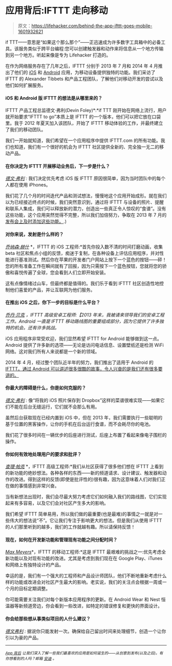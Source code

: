 # 应用背后:IFTTT 走向移动

> 原文：<https://lifehacker.com/behind-the-app-ifttt-goes-mobile-1601932621>

if TTT——意思是“如果这个那么那个”——正迅速成为许多数字工具箱中的必备工具。该服务类似于跨平台编程:您可以创建触发器和动作来将信息从一个地方传输到另一个地方。听起来像是专为 Lifehacker 打造的。



在作为网络服务存在了几年之后，IFTTT 分别于 2013 年 7 月和 2014 年 4 月推出了他们的 [iOS](http://lifehacker.com/all-the-new-stuff-in-ifttt-for-ios-and-what-you-can-do-1032710106) 和 [Android](https://lifehacker.com/all-the-new-stuff-in-ifttt-for-android-and-what-you-can-1566974091) 应用，为移动设备提供独特的功能。我们采访了 IFTTT 的 Alexander Tibbets 和产品工程团队，了解他们对移动开发的尝试以及他们如何扩展服务。

#### iOS 和 Android 版 IFTTT 的想法是从哪里来的？

IFTTT 产品工程总监德文·弗利(Devin Foley)*:*if TTT 刚开始在网络上流行，用户就开始要求“IFTTT to go”本质上是 IFTTT 的一个版本，他们可以把它放在口袋里。我于 2012 年夏天加入该团队，开始了 IFTTT 移动体验的工作，并最终建立了我们的移动团队。

我们一开始就知道，我们希望在一个应用程序中提供 IFTTT.com 的所有功能。我们也知道，我们有一个很好的机会为 IFTTT 社区提供全新的、完全独一无二的移动产品。

#### 在你决定为 IFTTT 开展移动业务后，下一步是什么？

[*德文·弗利*](https://twitter.com/devinfoley) *:* 我们决定优先考虑 iOS 版 IFTTT 原因很简单，因为当时团队中的每个人都在使用 iPhones。

我们花了几个月的时间迭代产品和测试想法，慢慢地这个应用开始成形。就在我们以为已经接近终点的时候，我们突然意识到，通过将 IFTTT 与设备的照片、提醒和联系人集成，我们可以释放新的潜力，创造出一些真正令人惊叹的“食谱”。没有这些功能，这个应用突然觉得不完整，所以我们加倍努力，争取在 2013 年 7 月的 [发布会上及时添加这些功能。](http://ift.tt/for_iPhone).)

#### 对你来说，发射是什么样的？

[*乔纳森·赫什*](http://her.sh/) *，IFTTT 的 iOS 工程师:*首先你投入数不清的时间打磨动画，收集 beta 社区和焦点小组的反馈，痴迷于复制，在各种设备上评估应用程序，并对性能进行基准测试。然后你在苹果的开发者门户网站上按下一个蓝色的按钮——砰！您的所有准备工作在瞬间就有了回报，因为只需按下一个蓝色按钮，您就将您的骄傲和喜悦传遍了全球，您会看到人们立即开始安装。

这有点像情绪过山车，但最终都是值得的。我们乐于看到 IFTTT 社区创造性地控制他们喜爱的产品，并让互联网为他们服务。

#### 在推出 iOS 之后，你下一步的目标是什么平台？

[*乔丹·贝克*](https://twitter.com/jordansbeck) *，IFTTT 高级安卓工程师:【2013 年末，我被请来领导我们的安卓工程工作。Android 一直是 IFTTT 移动路线图的重要组成部分，因为它提供了许多独特的机会。还有许多挑战。*

iOS 应用程序非常受欢迎，我们显然希望 IFTTT for Android 能够做到这一点。Android 提供了许多新的选项——无论是访问电话信息、设置壁纸还是检测 WiFi 网络。这对我们所有人来说都是一个新的领域。

2014 年 4 月，经过整个团队近半年的努力，我们推出了适用于 Android 的 [IFTTT。通过 Android 可以讲述很多很酷的故事，令人兴奋的是我们还有很多要讲的。](https://lifehacker.com/all-the-new-stuff-in-ifttt-for-android-and-what-you-can-1566974091)

#### 你最大的障碍是什么，你是如何克服的？

[*德文·弗利*](https://twitter.com/devinfoley) *:* 像“将我的 iOS 照片保存到 Dropbox”这样的菜谱很难实现——如果它们不能在后台无缝运行，它们就不会那么有用。

虽然后台获取现在已经内置到 iOS 中，但在 2013 年，我们需要执行一些聪明的基于位置的黑客操作，让你的手机在后台运行食谱，而不会耗尽你的电池。

我们花了很多时间在一辆优步的后座进行测试，后座上布置了看起来像电子围栏的操作。

#### 你如何有效地处理用户的要求和批评？

[*查理·帕克*](https://twitter.com/charliepark) *，IFTTT 高级工程师:*我们从社区获得了很多他们想在 IFTTT 上看到的新功能的绝妙想法。各种各样的东西——新的频道请求、设计建议、触发器和动作的改进。得到这样的反馈(即使是批评性的)很有趣，因为这意味着人们对我们正在做的事情感到非常兴奋。

当有新想法出现时，我们会尽最大努力考虑它们如何融入我们的路线图，它们实现起来有多容易，以及它们会对社区产生多大的影响。

我们希望 IFTTT 简单易用，所以我们做的最重要(也是最难)的事情之一就是对一些伟大的想法说“不”。它让我们专注于影响更大的想法。但是我们从使用 IFTTT 的人们那里听到的越多，我们的工作就越有趣。所以请保持反馈！

#### 现在，如何在开发新功能和管理现有功能之间分配时间？

[*Max Meyers*](https://twitter.com/maxmeyers)*，IFTTT 的移动工程师:*这是 IFTTT 最艰难的挑战之一:优先考虑全新功能以及对现有功能的改进。尤其是考虑到我们现在在 Google Play、iTunes 和网络上有独特设计的产品。

幸运的是，我们有一个强大的工程师和产品设计师团队，他们不断地重新考虑什么样的功能或改进会对社区产生最大的影响。老实说，我们的关注点会根据一周或一个月的目标定期调整。

你可能需要关注我们对每个新版本应用程序的更新。在 Android Wear 和 Nest 恒温器等新频道旁边，你会看到一些改进，如特定的错误修复和更快的界面设计。

#### 你会给那些想从事类似项目的人什么建议？

[*德文弗利*](https://twitter.com/devinfoley) *:* 据说你只能发射一次。确保给自己留出时间来处理细节，创造一个让你引以为豪的产品。

* * *

<small></small>*[<small>*App 背后*</small>](http://lifehacker.com/behindtheapp) <small>*让我们深入了解一些我们最喜欢的应用是如何诞生的——从创意到发布(以及之后)。有你想看到的人吗？邮箱*</small> [<small>*安迪*</small>](mailto:andy@lifehacker.com) <small>*。*</small>*